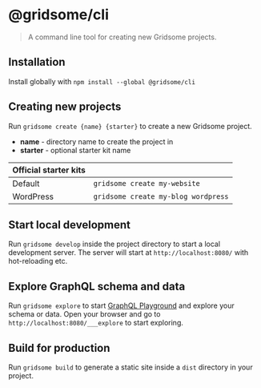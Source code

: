# @gridsome/cli

> A command line tool for creating new Gridsome projects.

## Installation

Install globally with `npm install --global @gridsome/cli`

## Creating new projects

Run `gridsome create {name} {starter}` to create a new Gridsome project.

- **name** - directory name to create the project in
- **starter** - optional starter kit name

| Official starter kits |                                         |
| --------------------- | --------------------------------------- |
| Default               | `gridsome create my-website`            |
| WordPress             | `gridsome create my-blog wordpress`     |

## Start local development

Run `gridsome develop` inside the project directory to start a local development server.
The server will start at `http://localhost:8080/` with hot-reloading etc.

## Explore GraphQL schema and data

Run `gridsome explore` to start [GraphQL Playground](https://github.com/prisma/graphql-playground)
and explore your schema or data. Open your browser and go to `http://localhost:8080/___explore`
to start exploring.

## Build for production

Run `gridsome build` to generate a static site inside a `dist` directory in your project.
